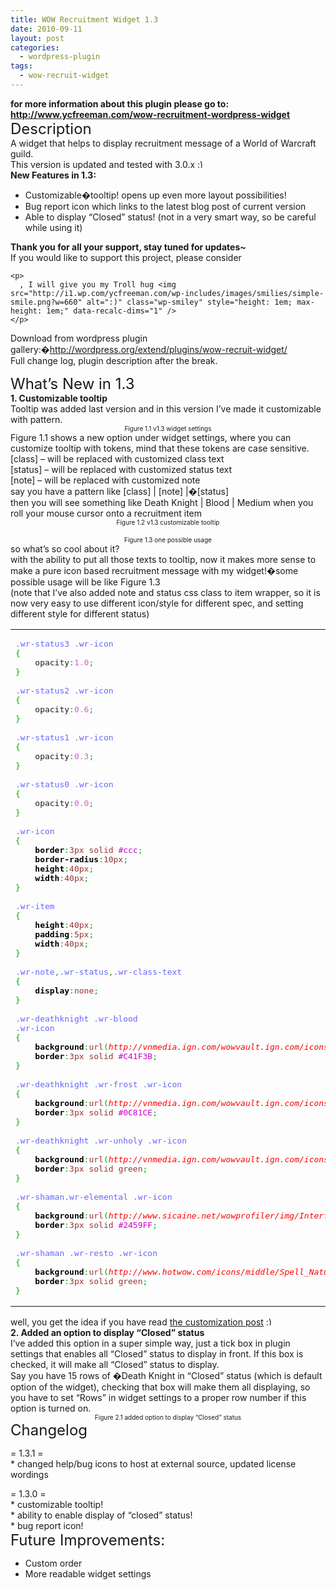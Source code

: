 ```yaml
---
title: WOW Recruitment Widget 1.3
date: 2010-09-11
layout: post
categories:
  - wordpress-plugin
tags:
  - wow-recruit-widget
---
```

<div style="margin: 0px;">
  <div style="margin: 0px;">
    <strong>for more information about this plugin please go to:</strong>
  </div>
</div>

<div style="margin: 0px;">
  <div style="margin: 0px;">
    <strong><a href="http://www.ycfreeman.com/p/wow-recruitment-wordpress-widget.html">http://www.ycfreeman.com/wow-recruitment-wordpress-widget</a></strong>
  </div>
</div>

<div style="margin: 0px;">
  <div style="margin: 0px;">
    <span style="font-size: x-large;">Description</span>
  </div>
</div>

<div style="margin: 0px;">
</div>

<div style="margin: 0px;">
  <div style="margin: 0px;">
    A widget that helps to display recruitment message of a World of Warcraft guild.
  </div>
</div>

<div style="margin: 0px;">
</div>

<div style="margin: 0px;">
  <div style="margin: 0px;">
    This version is updated and tested with 3.0.x <img src="http://i1.wp.com/ycfreeman.com/wp-includes/images/smilies/simple-smile.png?w=660" alt=":)" class="wp-smiley" style="height: 1em; max-height: 1em;" data-recalc-dims="1" />
  </div>
</div>

<div style="margin: 0px;">
</div>

<div style="margin: 0px;">
  <div style="margin: 0px;">
    <strong>New Features in 1.3:</strong>
  </div>
</div>

  * Customizable�tooltip! opens up even more layout possibilities!
  * Bug report icon which links to the latest blog post of current version
  * Able to display &#8220;Closed&#8221; status! (not in a very smart way, so be careful while using it)

<div style="margin: 0px;">
  <div style="margin: 0px;">
    <strong>Thank you for all your support, stay tuned for updates~</strong>
  </div>
</div>

<div style="margin: 0px;">
  <div style="margin: 0px;">
    If you would like to support this project, please consider<br />

    <p>
      , I will give you my Troll hug <img src="http://i1.wp.com/ycfreeman.com/wp-includes/images/smilies/simple-smile.png?w=660" alt=":)" class="wp-smiley" style="height: 1em; max-height: 1em;" data-recalc-dims="1" />
    </p>
  </div>
</div>

<div style="margin: 0px;">
</div>

<div style="margin: 0px;">
  <div style="margin: 0px;">
    <div style="margin: 0px;">
      <div style="margin: 0px;">
        Download from wordpress plugin gallery:�<a href="http://wordpress.org/extend/plugins/wow-recruit-widget/">http://wordpress.org/extend/plugins/wow-recruit-widget/</a>
      </div>
    </div>
  </div>
</div>

<div style="margin: 0px;">
</div>

<div style="margin: 0px;">
</div>

<div style="margin: 0px;">
  <div style="margin: 0px;">
    Full change log, plugin description after the break.
  </div>
</div>

<div style="margin: 0px;">
</div>

<a name="more"></a>

<div style="margin: 0px;">
  <div style="margin: 0px;">
    <span style="font-size: x-large;">What&#8217;s New in 1.3</span>
  </div>

  <div class="separator" style="clear: both; text-align: left;">
    <strong>1. Customizable tooltip</strong>
  </div>

  <div class="separator" style="clear: both; text-align: left;">
    Tooltip was added last version and in this version I&#8217;ve made it customizable with pattern.
  </div>

  <div class="separator" style="clear: both; text-align: center; margin: 0px;">
    <a href="http://i0.wp.com/ycfreeman.com/wp-content/uploads/2010/09/Capture.jpg"><img src="http://i0.wp.com/ycfreeman.com/wp-content/uploads/2010/09/Capture1.jpg?resize=320%2C268" alt="" border="0" data-recalc-dims="1" /></a>
  </div>

  <div class="separator" style="clear: both; text-align: center; margin: 0px;">
    <span style="font-size: x-small;">Figure 1.1 v1.3 widget settings</span>
  </div>

  <div class="separator" style="clear: both; text-align: left; margin: 0px;">
    Figure 1.1 shows a new option under widget settings, where you can customize tooltip with tokens, mind that these tokens are case sensitive.
  </div>

  <div class="separator" style="clear: both; text-align: left; margin: 0px;">
    [class] &#8211; will be replaced with customized class text
  </div>

  <div class="separator" style="clear: both; text-align: left; margin: 0px;">
    [status] &#8211; will be replaced with customized status text
  </div>

  <div class="separator" style="clear: both; text-align: left; margin: 0px;">
    [note] &#8211; will be replaced with customized note
  </div>

  <div class="separator" style="clear: both; text-align: left; margin: 0px;">
    say you have a pattern like [class] | [note] |�[status]
  </div>

  <div class="separator" style="clear: both; text-align: left; margin: 0px;">
    then you will see something like Death Knight | Blood | Medium when you roll your mouse cursor onto a recruitment item
  </div>

  <div class="separator" style="clear: both; text-align: center; margin: 0px;">
    <a href="http://i2.wp.com/ycfreeman.com/wp-content/uploads/2010/09/Untitled-1.jpg"><img src="http://i2.wp.com/ycfreeman.com/wp-content/uploads/2010/09/Untitled-11.jpg?resize=320%2C224" alt="" border="0" data-recalc-dims="1" /></a>
  </div>

  <div class="separator" style="clear: both; text-align: center; margin: 0px;">
    <span style="font-size: x-small;">Figure 1.2 v1.3 customizable tooltip</span>
  </div>

  <div class="separator" style="clear: both; text-align: center; margin: 0px;">
    <span style="font-size: small;"><br /> </span>
  </div>

  <div class="separator" style="clear: both; text-align: center; margin: 0px;">
    <a href="http://i0.wp.com/ycfreeman.com/wp-content/uploads/2010/09/Capture3.jpg"><img src="http://i0.wp.com/ycfreeman.com/wp-content/uploads/2010/09/Capture31.jpg?resize=320%2C188" alt="" border="0" data-recalc-dims="1" /></a>
  </div>

  <div class="separator" style="clear: both; text-align: center; margin: 0px;">
    <span style="font-size: x-small;">Figure 1.3 one possible usage</span>
  </div>

  <div class="separator" style="clear: both; text-align: left; margin: 0px;">
    so what&#8217;s so cool about it?
  </div>

  <div class="separator" style="clear: both; text-align: left; margin: 0px;">
    with the ability to put all those texts to tooltip, now it makes more sense to make a pure icon based recruitment message with my widget!�some possible usage will be like Figure 1.3
  </div>

  <div class="separator" style="clear: both; text-align: left; margin: 0px;">
    (note that I&#8217;ve also added note and status css class to item wrapper, so it is now very easy to use different icon/style for different spec, and setting different style for different status)
  </div>

  <div class="wp_syntax">
    <table>
      <tr>
        <td class="code">
          <pre class="css" style="font-family:monospace;"><span style="color: #6666ff;">.wr-status3</span> <span style="color: #6666ff;">.wr-icon</span>
<span style="color: #00AA00;">&#123;</span>
    opacity<span style="color: #00AA00;">:</span><span style="color: #cc66cc;">1.0</span><span style="color: #00AA00;">;</span>
<span style="color: #00AA00;">&#125;</span>
&nbsp;
<span style="color: #6666ff;">.wr-status2</span> <span style="color: #6666ff;">.wr-icon</span>
<span style="color: #00AA00;">&#123;</span>
    opacity<span style="color: #00AA00;">:</span><span style="color: #cc66cc;">0.6</span><span style="color: #00AA00;">;</span>
<span style="color: #00AA00;">&#125;</span>
&nbsp;
<span style="color: #6666ff;">.wr-status1</span> <span style="color: #6666ff;">.wr-icon</span>
<span style="color: #00AA00;">&#123;</span>
    opacity<span style="color: #00AA00;">:</span><span style="color: #cc66cc;">0.3</span><span style="color: #00AA00;">;</span>
<span style="color: #00AA00;">&#125;</span>
&nbsp;
<span style="color: #6666ff;">.wr-status0</span> <span style="color: #6666ff;">.wr-icon</span>
<span style="color: #00AA00;">&#123;</span>
    opacity<span style="color: #00AA00;">:</span><span style="color: #cc66cc;">0.0</span><span style="color: #00AA00;">;</span>
<span style="color: #00AA00;">&#125;</span>
&nbsp;
<span style="color: #6666ff;">.wr-icon</span>
<span style="color: #00AA00;">&#123;</span>
    <span style="color: #000000; font-weight: bold;">border</span><span style="color: #00AA00;">:</span><span style="color: #933;">3px</span> <span style="color: #993333;">solid</span> <span style="color: #cc00cc;">#ccc</span><span style="color: #00AA00;">;</span>
    <span style="color: #000000; font-weight: bold;">border-radius</span><span style="color: #00AA00;">:</span><span style="color: #933;">10px</span><span style="color: #00AA00;">;</span>
    <span style="color: #000000; font-weight: bold;">height</span><span style="color: #00AA00;">:</span><span style="color: #933;">40px</span><span style="color: #00AA00;">;</span>
    <span style="color: #000000; font-weight: bold;">width</span><span style="color: #00AA00;">:</span><span style="color: #933;">40px</span><span style="color: #00AA00;">;</span>
<span style="color: #00AA00;">&#125;</span>
&nbsp;
<span style="color: #6666ff;">.wr-item</span>
<span style="color: #00AA00;">&#123;</span>
    <span style="color: #000000; font-weight: bold;">height</span><span style="color: #00AA00;">:</span><span style="color: #933;">40px</span><span style="color: #00AA00;">;</span>
    <span style="color: #000000; font-weight: bold;">padding</span><span style="color: #00AA00;">:</span><span style="color: #933;">5px</span><span style="color: #00AA00;">;</span>
    <span style="color: #000000; font-weight: bold;">width</span><span style="color: #00AA00;">:</span><span style="color: #933;">40px</span><span style="color: #00AA00;">;</span>
<span style="color: #00AA00;">&#125;</span>
&nbsp;
<span style="color: #6666ff;">.wr-note</span><span style="color: #00AA00;">,</span><span style="color: #6666ff;">.wr-status</span><span style="color: #00AA00;">,</span><span style="color: #6666ff;">.wr-class-text</span>
<span style="color: #00AA00;">&#123;</span>
    <span style="color: #000000; font-weight: bold;">display</span><span style="color: #00AA00;">:</span><span style="color: #993333;">none</span><span style="color: #00AA00;">;</span>
<span style="color: #00AA00;">&#125;</span>
&nbsp;
<span style="color: #6666ff;">.wr-deathknight</span> <span style="color: #6666ff;">.wr-blood</span>
<span style="color: #6666ff;">.wr-icon</span>
<span style="color: #00AA00;">&#123;</span>
    <span style="color: #000000; font-weight: bold;">background</span><span style="color: #00AA00;">:</span><span style="color: #993333;">url</span><span style="color: #00AA00;">&#40;</span><span style="color: #ff0000; font-style: italic;">http://vnmedia.ign.com/wowvault.ign.com/icons/Spell_Deathknight_BloodPresence_sm.png</span><span style="color: #00AA00;">&#41;</span> <span style="color: #993333;">no-repeat</span><span style="color: #00AA00;">;</span>
    <span style="color: #000000; font-weight: bold;">border</span><span style="color: #00AA00;">:</span><span style="color: #933;">3px</span> <span style="color: #993333;">solid</span> <span style="color: #cc00cc;">#C41F3B</span><span style="color: #00AA00;">;</span>
<span style="color: #00AA00;">&#125;</span>
&nbsp;
<span style="color: #6666ff;">.wr-deathknight</span> <span style="color: #6666ff;">.wr-frost</span> <span style="color: #6666ff;">.wr-icon</span>
<span style="color: #00AA00;">&#123;</span>
    <span style="color: #000000; font-weight: bold;">background</span><span style="color: #00AA00;">:</span><span style="color: #993333;">url</span><span style="color: #00AA00;">&#40;</span><span style="color: #ff0000; font-style: italic;">http://vnmedia.ign.com/wowvault.ign.com/icons/Spell_Deathknight_UnholyPresence_sm.png</span><span style="color: #00AA00;">&#41;</span> <span style="color: #993333;">no-repeat</span><span style="color: #00AA00;">;</span>
    <span style="color: #000000; font-weight: bold;">border</span><span style="color: #00AA00;">:</span><span style="color: #933;">3px</span> <span style="color: #993333;">solid</span> <span style="color: #cc00cc;">#0C81CE</span><span style="color: #00AA00;">;</span>
<span style="color: #00AA00;">&#125;</span>
&nbsp;
<span style="color: #6666ff;">.wr-deathknight</span> <span style="color: #6666ff;">.wr-unholy</span> <span style="color: #6666ff;">.wr-icon</span>
<span style="color: #00AA00;">&#123;</span>
    <span style="color: #000000; font-weight: bold;">background</span><span style="color: #00AA00;">:</span><span style="color: #993333;">url</span><span style="color: #00AA00;">&#40;</span><span style="color: #ff0000; font-style: italic;">http://vnmedia.ign.com/wowvault.ign.com/icons/Spell_Deathknight_FrostPresence_sm.png</span><span style="color: #00AA00;">&#41;</span> <span style="color: #993333;">no-repeat</span><span style="color: #00AA00;">;</span>
    <span style="color: #000000; font-weight: bold;">border</span><span style="color: #00AA00;">:</span><span style="color: #933;">3px</span> <span style="color: #993333;">solid</span> <span style="color: #993333;">green</span><span style="color: #00AA00;">;</span>
<span style="color: #00AA00;">&#125;</span>
&nbsp;
<span style="color: #6666ff;">.wr-shaman</span><span style="color: #6666ff;">.wr-elemental</span> <span style="color: #6666ff;">.wr-icon</span>
<span style="color: #00AA00;">&#123;</span>
    <span style="color: #000000; font-weight: bold;">background</span><span style="color: #00AA00;">:</span><span style="color: #993333;">url</span><span style="color: #00AA00;">&#40;</span><span style="color: #ff0000; font-style: italic;">http://www.sicaine.net/wowprofiler/img/Interface/Icons/Spell_Nature_Lightning.png</span><span style="color: #00AA00;">&#41;</span> <span style="color: #993333;">no-repeat</span><span style="color: #00AA00;">;</span>
    <span style="color: #000000; font-weight: bold;">border</span><span style="color: #00AA00;">:</span><span style="color: #933;">3px</span> <span style="color: #993333;">solid</span> <span style="color: #cc00cc;">#2459FF</span><span style="color: #00AA00;">;</span>
<span style="color: #00AA00;">&#125;</span>
&nbsp;
<span style="color: #6666ff;">.wr-shaman</span> <span style="color: #6666ff;">.wr-resto</span> <span style="color: #6666ff;">.wr-icon</span>
<span style="color: #00AA00;">&#123;</span>
    <span style="color: #000000; font-weight: bold;">background</span><span style="color: #00AA00;">:</span><span style="color: #993333;">url</span><span style="color: #00AA00;">&#40;</span><span style="color: #ff0000; font-style: italic;">http://www.hotwow.com/icons/middle/Spell_Nature_HealingWaveGreater.jpg</span><span style="color: #00AA00;">&#41;</span> <span style="color: #993333;">no-repeat</span><span style="color: #00AA00;">;</span>
    <span style="color: #000000; font-weight: bold;">border</span><span style="color: #00AA00;">:</span><span style="color: #933;">3px</span> <span style="color: #993333;">solid</span> <span style="color: #993333;">green</span><span style="color: #00AA00;">;</span>
<span style="color: #00AA00;">&#125;</span></pre>
        </td>
      </tr>
    </table>
  </div>

  <div class="separator" style="clear: both; text-align: left;">
    well, you get the idea if you have read <a title="WOW Recruitment Widget � Customization" href="http://ycfreeman.com/wow-recruitment-wordpress-widget-customization/">the customization post</a> <img src="http://i1.wp.com/ycfreeman.com/wp-includes/images/smilies/simple-smile.png?w=660" alt=":)" class="wp-smiley" style="height: 1em; max-height: 1em;" data-recalc-dims="1" />
  </div>

  <div class="separator" style="clear: both; text-align: left;">
    <strong>2. Added an option to display &#8220;Closed&#8221; status</strong>
  </div>

  <div class="separator" style="clear: both; text-align: left;">
    I&#8217;ve added this option in a super simple way, just a tick box in plugin settings that enables all &#8220;Closed&#8221; status to display in front. If this box is checked, it will make all &#8220;Closed&#8221; status to display.
  </div>

  <div class="separator" style="clear: both; text-align: left;">
    Say you have 15 rows of �Death Knight in &#8220;Closed&#8221; status (which is default option of the widget), checking that box will make them all displaying, so you have to set &#8220;Rows&#8221; in widget settings to a proper row number if this option is turned on.
  </div>

  <div class="separator" style="clear: both; text-align: center;">
    <a href="http://i0.wp.com/3.bp.blogspot.com/_qDb3uKm69NY/TIsGUw_OmkI/AAAAAAAAHFQ/fV3LSC-314Q/s1600/Capture2.JPG"><img src="http://i1.wp.com/3.bp.blogspot.com/_qDb3uKm69NY/TIsGUw_OmkI/AAAAAAAAHFQ/fV3LSC-314Q/s320/Capture2.JPG?resize=320%2C217" alt="" border="0" data-recalc-dims="1" /></a>
  </div>

  <div class="separator" style="clear: both; text-align: center;">
    <span style="font-size: x-small;">Figure 2.1 added option to display &#8220;Closed&#8221; status</span>
  </div>
</div>

<div style="margin: 0px;">
  <div style="margin: 0px;">
    <div style="margin: 0px;">
      <span style="font-size: x-large;">Changelog</span>
    </div>
  </div>
</div>

<div style="margin: 0px;">
  <div style="margin: 0px;">
    <p>
      = 1.3.1 =<br /> * changed help/bug icons to host at external source, updated license wordings
    </p>
  </div>
</div>

<div style="margin: 0px;">
  <div style="margin: 0px;">
    = 1.3.0 =
  </div>

  <div style="margin: 0px;">
    * customizable tooltip!
  </div>

  <div style="margin: 0px;">
    * ability to enable display of &#8220;closed&#8221; status!
  </div>

  <div style="margin: 0px;">
    * bug report icon!
  </div>
</div>

<div style="margin: 0px;">
</div>

<div style="margin: 0px;">
  <div style="margin: 0px;">
  </div>

  <div style="margin: 0px;">
  </div>

  <div style="margin: 0px;">
  </div>

  <div style="margin: 0px;">
  </div>

  <div style="margin: 0px;">
  </div>

  <div style="margin: 0px;">
  </div>

  <div style="margin: 0px;">
  </div>

  <div style="font-size: medium; margin: 0px;">
    <div style="margin: 0px;">
      <div style="margin: 0px;">
        <span style="font-size: x-large;"><span style="font-size: x-large;">Future Improvements:</span></span>
      </div>
    </div>
  </div>

  <ul>
    <li>
      Custom order
    </li>
    <li>
      More readable widget settings
    </li>
  </ul>

  <p>
    &nbsp;
  </p>
</div>
